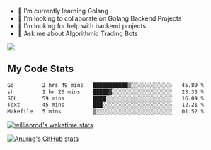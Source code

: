 
- 🌱 I’m currently learning Golang
- 👯 I’m looking to collaborate on Golang Backend Projects
- 🤔 I’m looking for help with backend projects
- 💬 Ask me about Algorithmic Trading Bots

![](https://github-profile-trophy.vercel.app/?username=kevinbarrero)

## My Code Stats

<!--START_SECTION:waka-->

```txt
Go         2 hrs 49 mins   ███████████▒░░░░░░░░░░░░░   45.89 %
sh         1 hr 26 mins    █████▓░░░░░░░░░░░░░░░░░░░   23.33 %
SQL        59 mins         ████░░░░░░░░░░░░░░░░░░░░░   16.09 %
Text       45 mins         ███░░░░░░░░░░░░░░░░░░░░░░   12.21 %
Makefile   5 mins          ▒░░░░░░░░░░░░░░░░░░░░░░░░   01.52 %
```

<!--END_SECTION:waka-->

[![willianrod's wakatime stats](https://github-readme-stats.vercel.app/api/wakatime?username=holdandup&layout=compact&theme=react&custom_title=Wakatime%20All%20Time%20Stats&langs_count=8)](https://github.com/anuraghazra/github-readme-stats)

[![Anurag's GitHub stats](https://github-readme-stats.vercel.app/api?username=Kevinbarrero)](https://github.com/anuraghazra/github-readme-stats)




